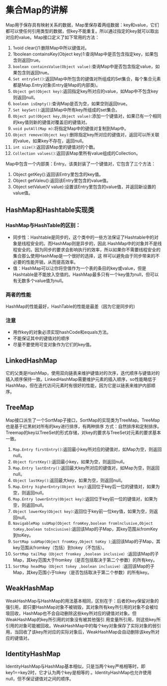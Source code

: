 # 集合Map的讲解

Map用于保存具有映射关系的数据，Map里保存着两组数据：key和value，它们都可以使任何引用类型的数据，但key不能重复。所以通过指定的key就可以取出对应的value。Map接口定义了如下常用的方法：

1. 1void clear()1:删除Map中所以键值对。
2. 1boolean containsKey(Object key)1:查询Map中是否包含指定key，如果包含则返回true。
3. `boolean containsValue(Object value)`:查询Map中是否包含指定value，如果包含则返回true。
4. `Set entrySet()`:返回Map中所包含的键值对所组成的Set集合，每个集合元素都是Map.Entry对象(Entry是Map的内部类)。
5. `Object get(Object key)`:返回指定key所对应的value，如Map中不包含key则返回null。
6. `boolean isEmpty()`:查询Map是否为空，如果空则返回true。
7. `Set keySet()`:返回该Map中所有key所组成的set集合。
8. `Object put(Object key,Object value)`:添加一个键值对，如果已有一个相同的key值则新的键值对覆盖旧的键值对。
9. `void putAll(Map m)`:将指定Map中的键值对复制到Map中。
10. `Object remove(Object key)`:删除指定key所对应的键值对，返回可以所关联的value，如果key不存在，返回null。
11. `int size()`:返回该Map里的键值对的个数。
12. `Collection values()`:返回该Map里所有value组成的Collection。

Map中包含一个内部类：Entry。该类封装了一个键值对，它包含了三个方法：

1. Object getKey():返回该Entry里包含的key值。
2. Object getValeu():返回该Entry里包含的value值。
3. Object setValue(V value):设置该Entry里包含的value值，并返回新设置的value值。


##  HashMap和Hashtable实现类
### HashMap与HashTable的区别：

- 同步性：Hashtable是同步的，这个类中的一些方法保证了Hashtable中的对象是线程安全的。而HashMap则是异步的，因此 HashMap中的对象并不是线程安全的。因为同步的要求会影响执行的效率，所以如果你不需要线程安全的集合那么使用HashMap是一个很好的选择，这 样可以避免由于同步带来的不必要的性能开销，从而提高效率。
- 值：HashMap可以让你将空值作为一个表的条目的key或value，但是Hashtable是不能放入空值的。HashMap最多只有一个key值为null，但可以有无数多个value值为null。


### 两者的性能

HashMap的性能最好，HashTable的性能是最差（因为它是同步的）

### 注意
- 用作key的对象必须实现hashCode和equals方法。
- 不能保证其中的键值对的顺序
- 尽量不要使用可变对象作为它们的key值。

## LinkedHashMap

它的父类是HashMap，使用双向链表来维护键值对的次序，迭代顺序与键值对的插入顺序保持一致。LinkedHashMap需要维护元素的插入顺序，so性能略低于HashMap，但在迭代访问元素时有很好的性能，因为它是以链表来维护内部顺序。


## TreeMap

Map接口派生了一个SortMap子接口，SortMap的实现类为TreeMap。TreeMap也是基于红黑树对所有的key进行排序，有两种排序 方式：自然排序和定制排序。Treemap的key以TreeSet的形式存储，对key的要求与TreeSet对元素的要求基本一致。

1. `Map.Entry firstEntry()`:返回最小key所对应的键值对，如Map为空，则返回null。
2. `Object firstKey()`:返回最小key，如果为空，则返回null。
3. `Map.Entry lastEntry()`:返回最大key所对应的键值对，如Map为空，则返回null。
4. `Object lastKey()`:返回最大key，如果为空，则返回null。
5. `Map.Entry higherEntry(Object key)`:返回位于key后一位的键值对，如果为空，则返回null。
6. `Map.Entry lowerEntry(Object key)`:返回位于key前一位的键值对，如果为空，则返回null。
7. `Object lowerKey(Object key)`:返回位于key前一位key值，如果为空，则返回null。
8. `NavigableMap subMap(Object fromKey,boolean fromlnclusive,Object toKey,boolean toInciusive)`:返回该Map的子Map，其key范围从fromKey到toKey。
9. `SortMap subMap(Object fromKey,Object toKey )`;返回该Map的子Map，其key范围从fromkey（包括）到tokey（不包括）。
10. `SortMap tailMap（Object fromkey ,boolean inclusive）`:返回该Map的子Map，其key范围大于fromkey（是否包括取决于第二个参数）的所有key。
11. `SortMap headMap（Object tokey ,boolean inclusive）`:返回该Map的子Map，其key范围小于tokey（是否包括取决于第二个参数）的所有key。


## WeakHashMap
WeakHashMap与HashMap的用法基本相同，区别在于：后者的key保留对象的强引用，即只要HashMap对象不被销毁，其对象所有key所引用的对象不会被垃圾回收，HashMap也不会自动删除这些key所对应的键值对对象。但WeakHashMap的key所引用的对象没有被其他强引 用变量所引用，则这些key所引用的对象可能被回收。WeakHashMap中的每个key对象保存了实际对象的弱引用，当回收了该key所对应的实际对象后，WeakHashMap会自动删除该key所对应的键值对。

## IdentityHashMap

IdentityHashMap与HashMap基本相似，只是当两个key严格相等时，即key1==key2时，它才认为两个key是相等的 。IdentityHashMap也允许使用null，但不保证键值对之间的顺序。


